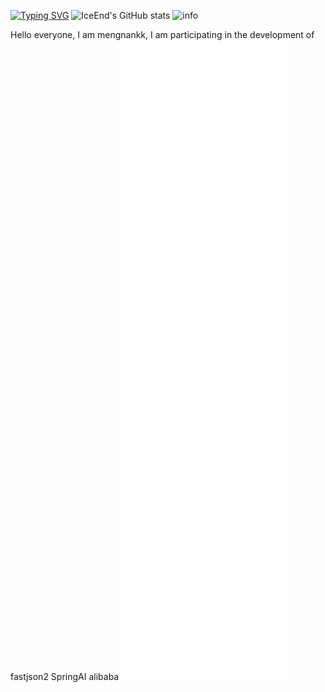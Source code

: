 [![Typing SVG](https://readme-typing-svg.demolab.com?font=Fira+Code&pause=1000&width=435&lines=hellow+welcome+to+mengnankk+home)](https://git.io/typing-svg)
![IceEnd's GitHub stats](https://github-immortality.vercel.app/api?username=mengnankkkk)
![info](https://github-profile-summary-cards.vercel.app/api/cards/profile-details?username=mengnankkkk&theme=github_dark)

Hello everyone, I am mengnankk, I am participating in the development of fastjson2 SpringAI alibaba
![Metrics](/github-metrics.svg)





